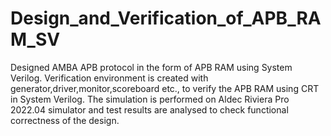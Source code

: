 # Design_and_Verification_of_APB_RAM_SV
Designed AMBA APB protocol in the form of APB RAM using System Verilog. Verification environment is created with generator,driver,monitor,scoreboard etc., to verify the APB RAM using CRT in System Verilog. The simulation is performed on Aldec Riviera Pro 2022.04 simulator and test results are analysed to check functional correctness of the design.
